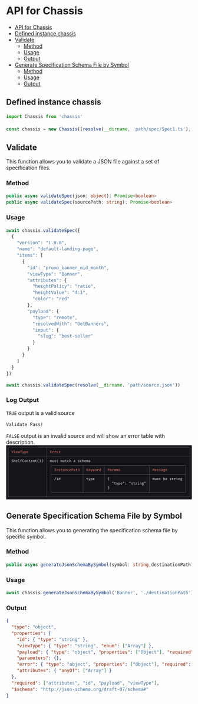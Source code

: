 # API for Chassis

- [API for Chassis](#api-for-chassis)
- [Defined instance chassis](#defined-instance-chassis)
- [Validate](#validate)
  - [Method](#method)
  - [Usage](#usage)
  - [Output](#output)
- [Generate Specification Schema File by Symbol](#generate-specification-schema-file-by-symbol)
  - [Method](#method-1)
  - [Usage](#usage-1)
  - [Output](#output-1)

## Defined instance chassis

```ts
import Chassis from 'chassis'

const chassis = new Chassis([resolve(__dirname, 'path/spec/Spec1.ts'), resolve(__dirname, 'path/spec/Spec2.ts')])
```

## Validate

This function allows you to validate a JSON file against a set of specification files.

### Method

```ts
public async validateSpec(json: object): Promise<boolean>
public async validateSpec(sourcePath: string): Promise<boolean>
```

### Usage

```ts
await chassis.validateSpec({
  {
    "version": "1.0.0",
    "name": "default-landing-page",
    "items": [
      {
        "id": "promo_banner_mid_month",
        "viewType": "Banner",
        "attributes": {
          "heightPolicy": "ratio",
          "heightValue": "4:1",
          "color": "red"
        },
        "payload": {
          "type": "remote",
          "resolvedWith": "GetBanners",
          "input": {
            "slug": "best-seller"
          }
        }
      }
    ]
  }
})
```

```ts
await chassis.validateSpec(resolve(__dirname, 'path/source.json'))
```

### Log Output

`TRUE` output is a valid source

```bash
Validate Pass!
```

`FALSE` output is an invalid source and will show an error table with description.
![ErrorTable](../asset/error-table.png)

## Generate Specification Schema File by Symbol

This function allows you to generating the specification schema file by specific symbol.

### Method

```ts
public async generateJsonSchemaBySymbol(symbol: string,destinationPath?: string,generateFile = false): Promise<JSONSchema>
```

### Usage

```ts
await chassis.generateJsonSchemaBySymbol('Banner', './destinationPath')
```

### Output

```json
{
  "type": "object",
  "properties": {
    "id": { "type": "string" },
    "viewType": { "type": "string", "enum": ["Array"] },
    "payload": { "type": "object", "properties": ["Object"], "required": ["Array"] },
    "parameters": {},
    "error": { "type": "object", "properties": ["Object"], "required": ["Array"] },
    "attributes": { "anyOf": ["Array"] }
  },
  "required": ["attributes", "id", "payload", "viewType"],
  "$schema": "http://json-schema.org/draft-07/schema#"
}
```
